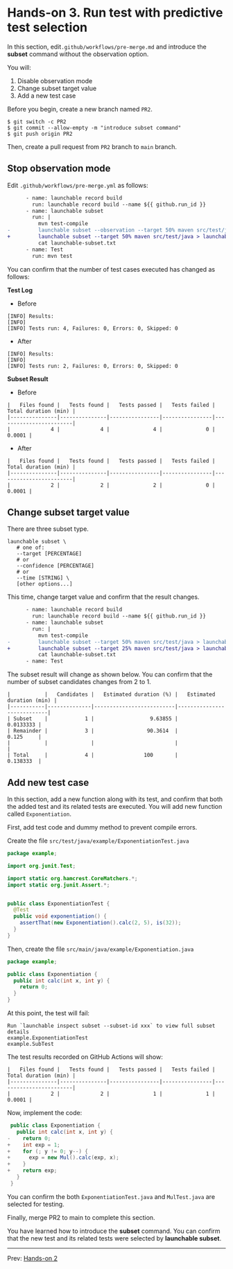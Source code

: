 # Hands-on 3. Run test with predictive test selection

In this section, edit`.github/workflows/pre-merge.md` and introduce the **subset** command without the observation option.

You will:

1. Disable observation mode
1. Change subset target value
1. Add a new test case

Before you begin, create a new branch named `PR2`.

```
$ git switch -c PR2
$ git commit --allow-empty -m "introduce subset command"
$ git push origin PR2
```
 Then, create a pull request from `PR2` branch to `main` branch.

## Stop observation mode

Edit `.github/workflows/pre-merge.yml` as follows:
```diff
      - name: launchable record build
        run: launchable record build --name ${{ github.run_id }}
      - name: launchable subset
        run: |
          mvn test-compile
-         launchable subset --observation --target 50% maven src/test/java > launchable-subset.txt
+         launchable subset --target 50% maven src/test/java > launchable-subset.txt
          cat launchable-subset.txt
      - name: Test
        run: mvn test
```

You can confirm that the number of test cases executed has changed as follows:

**Test Log**

- Before
```
[INFO] Results:
[INFO]
[INFO] Tests run: 4, Failures: 0, Errors: 0, Skipped: 0
```

- After
```
[INFO] Results:
[INFO]
[INFO] Tests run: 2, Failures: 0, Errors: 0, Skipped: 0
```

**Subset Result**

- Before
```
|   Files found |   Tests found |   Tests passed |   Tests failed |   Total duration (min) |
|---------------|---------------|----------------|----------------|------------------------|
|             4 |             4 |              4 |              0 |                 0.0001 |
```

- After
```
|   Files found |   Tests found |   Tests passed |   Tests failed |   Total duration (min) |
|---------------|---------------|----------------|----------------|------------------------|
|             2 |             2 |              2 |              0 |                 0.0001 |
```

 ## Change subset target value

 There are three subset type.

 ```
 launchable subset \
    # one of:
    --target [PERCENTAGE]
    # or
    --confidence [PERCENTAGE]
    # or
    --time [STRING] \
    [other options...]
```

This time, change target value and confirm that the result changes.

```diff
      - name: launchable record build
        run: launchable record build --name ${{ github.run_id }}
      - name: launchable subset
        run: |
          mvn test-compile
-         launchable subset --target 50% maven src/test/java > launchable-subset.txt
+         launchable subset --target 25% maven src/test/java > launchable-subset.txt
          cat launchable-subset.txt
      - name: Test
```

The subset result will change as shown below. You can confirm that the number of subset candidates changes from 2 to 1.
```
|           |   Candidates |   Estimated duration (%) |   Estimated duration (min) |
|-----------|--------------|--------------------------|----------------------------|
| Subset    |            1 |                  9.63855 |                  0.0133333 |
| Remainder |            3 |                 90.3614  |                  0.125     |
|           |              |                          |                            |
| Total     |            4 |                100       |                  0.138333  |
```

## Add new test case

In this section, add a new function along with its test, and confirm that both the added test and its related tests are executed. You will add new function called `Exponentiation`.

First, add test code and dummy method to prevent compile errors.

Create the file `src/test/java/example/ExponentiationTest.java`
```java
package example;

import org.junit.Test;

import static org.hamcrest.CoreMatchers.*;
import static org.junit.Assert.*;


public class ExponentiationTest {
  @Test
  public void exponentiation() {
    assertThat(new Exponentiation().calc(2, 5), is(32));
  }
}
```

Then, create the file `src/main/java/example/Exponentiation.java`
```java
package example;

public class Exponentiation {
  public int calc(int x, int y) {
    return 0;
  }
}
```

At this point, the  test will fail:

```
Run `launchable inspect subset --subset-id xxx` to view full subset details
example.ExponentiationTest
example.SubTest
```

The test results recorded on GitHub Actions will show:

```
|   Files found |   Tests found |   Tests passed |   Tests failed |   Total duration (min) |
|---------------|---------------|----------------|----------------|------------------------|
|             2 |             2 |              1 |              1 |                 0.0001 |
```

Now, implement the code:

```java
 public class Exponentiation {
   public int calc(int x, int y) {
-    return 0;
+    int exp = 1;
+    for (; y != 0; y--) {
+      exp = new Mul().calc(exp, x);
+    }
+    return exp;
   }
 }
```

You can confirm the both `ExponentiationTest.java` and `MulTest.java` are selected for testing.

Finally, merge PR2 to main to complete this section.

You have learned how to introduce the **subset** command. You can confirm that the new test and its related tests were selected by **launchable subset**.

___

Prev: [Hands-on 2](HANDSON2.md)


